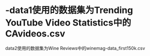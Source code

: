 # -data1使用的数据集为Trending YouTube Video Statistics中的CAvideos.csv
data2使用的数据集为Wine Reviews中的winemag-data_first150k.csv

